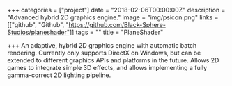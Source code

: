 +++
categories = ["project"]
date = "2018-02-06T00:00:00Z"
description = "Advanced hybrid 2D graphics engine."
image = "img/psicon.png"
links = [["github", "Github", "https://github.com/Black-Sphere-Studios/planeshader"]]
tags = ""
title = "PlaneShader"

+++
An adaptive, hybrid 2D graphics engine with automatic batch rendering. Currently only supports DirectX on Windows, but can be extended to different graphics APIs and platforms in the future. Allows 2D games to integrate simple 3D effects, and allows implementing a fully gamma-correct 2D lighting pipeline.